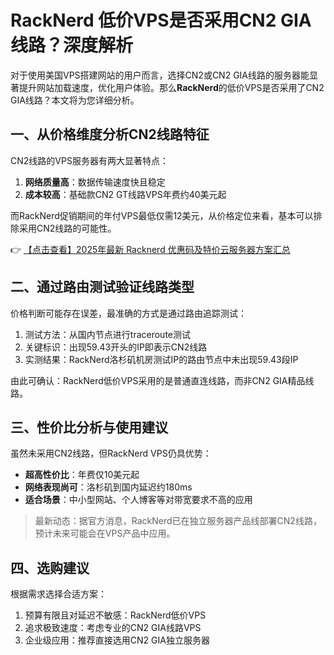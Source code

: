 # RackNerd 低价VPS是否采用CN2 GIA线路？深度解析

对于使用美国VPS搭建网站的用户而言，选择CN2或CN2 GIA线路的服务器能显著提升网站加载速度，优化用户体验。那么**RackNerd**的低价VPS是否采用了CN2 GIA线路？本文将为您详细分析。

## 一、从价格维度分析CN2线路特征

CN2线路的VPS服务器有两大显著特点：
1. **网络质量高**：数据传输速度快且稳定
2. **成本较高**：基础款CN2 GT线路VPS年费约40美元起

而RackNerd促销期间的年付VPS最低仅需12美元，从价格定位来看，基本可以排除采用CN2线路的可能性。

👉 [【点击查看】2025年最新 Racknerd 优惠码及特价云服务器方案汇总](https://bit.ly/Rack_Nerd)

## 二、通过路由测试验证线路类型

价格判断可能存在误差，最准确的方式是通过路由追踪测试：

1. 测试方法：从国内节点进行traceroute测试
2. 关键标识：出现59.43开头的IP即表示CN2线路
3. 实测结果：RackNerd洛杉矶机房测试IP的路由节点中未出现59.43段IP

由此可确认：RackNerd低价VPS采用的是普通直连线路，而非CN2 GIA精品线路。

## 三、性价比分析与使用建议

虽然未采用CN2线路，但RackNerd VPS仍具优势：
- **超高性价比**：年费仅10美元起
- **网络表现尚可**：洛杉矶到国内延迟约180ms
- **适合场景**：中小型网站、个人博客等对带宽要求不高的应用

> 最新动态：据官方消息，RackNerd已在独立服务器产品线部署CN2线路，预计未来可能会在VPS产品中应用。

## 四、选购建议

根据需求选择合适方案：
1. 预算有限且对延迟不敏感：RackNerd低价VPS
2. 追求极致速度：考虑专业的CN2 GIA线路VPS
3. 企业级应用：推荐直接选用CN2 GIA独立服务器